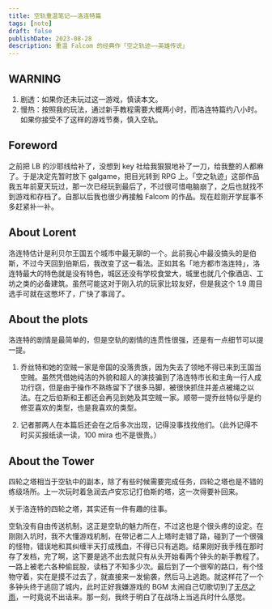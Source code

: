 ```yaml
---
title: 空轨重温笔记——洛连特篇
tags: [note]
draft: false
publishDate: 2023-08-28
description: 重温 Falcom 的经典作「空之轨迹——英雄传说」
---
```


## <span class="text-red-600">WARNING</span>

1. 剧透：如果你还未玩过这一游戏，慎读本文。
2. 慢热：按照我的玩法，通过新手教程需要大概两小时，而洛连特篇约八小时。如果你接受不了这样的游戏节奏，慎入空轨。<div class="min-h-[100vh]"></div>

## Foreword

之前把 LB 的沙耶线给补了，没想到 key 社给我狠狠地补了一刀，给我整的人都麻了。于是决定先暂时放下 galgame，把目光转到 RPG 上。「空之轨迹」这部作品我五年前夏天玩过，那一次已经玩到最后了，不过很可惜电脑崩了，之后也就找不到游戏和存档了。自那以后我也很少再接触 Falcom 的作品。现在趁刚开学屁事不多赶紧补一补。

## About Lorent

洛连特估计是利贝尔王国五个城市中最无聊的一个。此前我心中最没搞头的是伯斯，不过今天回到伯斯后，我改变了这一看法。正如其名「地方都市洛连特」，洛连特最大的特色就是没有特色，城区还没有学校食堂大，城里也就几个像酒店、工坊之类的必备建筑。虽然可能这对于刚入坑的玩家比较友好，但是我这个 1.9 周目选手可就在这憋坏了，广快了事润了。

## About the plots

洛连特的剧情是最简单的，但是空轨的剧情的连贯性很强，还是有一点细节可以提一提。

1. 乔丝特和她的空贼一家是帝国的没落贵族，因为失去了领地不得已来到王国当空贼。虽然凭借她纯洁的外貌和超人的演技骗到了洛连特市长和主角一行人成功行窃，但是由于操作不熟练留下了很多马脚，被很快抓住并差点被绳之以法。在之后伯斯和王都还会再见到她及其空贼一家。顺带一提乔丝特似乎是约修亚喜欢的类型<span class="bg-black text-transparent hover:text-white transition-all line-through" title="你知道的太多了">，也是我喜欢的类型</span>。

2. 记者那两人在本篇后还会在之后多次出现，记得没事找找他们。（此外记得不时买买报纸读一读，100 mira 也不是很贵。）

## About the Tower

四轮之塔相当于空轨中的副本，除了有些时候需要完成任务，四轮之塔也是不错的练级场所。上一次玩时着急润去卢安忘记打伯斯的塔，这一次得要补回来。

关于洛连特的四轮之塔，其实还有一件有趣的往事。

空轨没有自由传送机制，这正是空轨的魅力所在，不过这也是个很头疼的设定。在刚刚入坑时，我不大懂游戏机制，在带记者二人上塔时走错了路，碰到了一个很强的怪物，错误地和其纠缠半天打成残血，不得已只有逃跑。结果刚好我手残在那时存了发档，完了啊，这下要是逃不出去就只有从头开始看两个钟头的新手教程了。一路上被老六各种偷屁股，读档了不知多少次。最后到了一个很窄的路口，有个怪物守着，实在是摸不过去了，就直接来一发偷袭，然后马上逃跑。就这样花了一个多钟头终于逃回了城内，此时正好我嫌游戏的 BGM 太闹自己切歌切到了[无尽之雨](https://music.163.com/#/song?id=463730)，一时竟说不出话来。那一刻，我终于明白了在战场上当逃兵时什么感觉。
